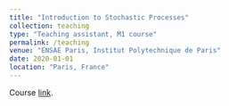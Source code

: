 ```yaml
---
title: "Introduction to Stochastic Processes"
collection: teaching
type: "Teaching assistant, M1 course"
permalink: /teaching
venue: "ENSAE Paris, Institut Polytechnique de Paris"
date: 2020-01-01
location: "Paris, France"
---
```

Course [link](https://www.ensae.fr/en/courses/introduction-to-stochastic-processes/).
